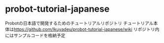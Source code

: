 # probot-tutorial-japanese

Probotの日本語で開発するためのチュートリアルリポジトリ
チュートリアル本体は<https://github.com/Ikuyadeu/probot-tutorial-japanese/wiki>
リポジトリ内にはサンプルコードを格納予定
